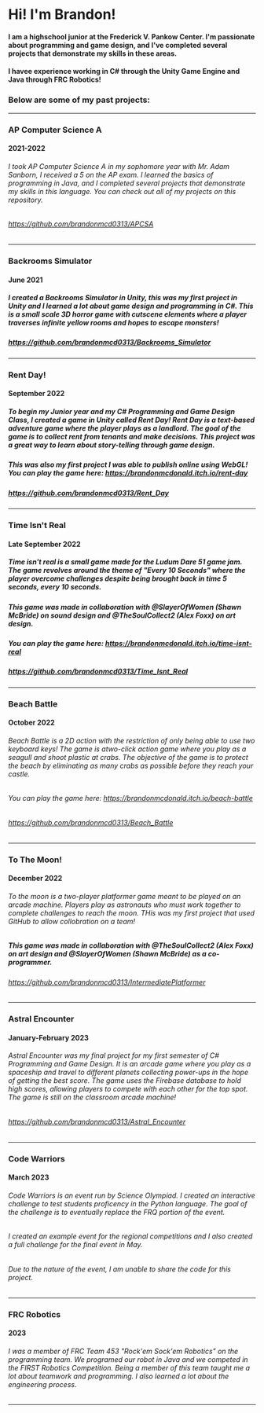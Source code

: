 # Hi! I'm Brandon!
#### I am a highschool junior at the Frederick V. Pankow Center. I'm passionate about programming and game design, and I've completed several projects that demonstrate my skills in these areas.
#### I havee experience working in C# through the Unity Game Engine and Java through FRC Robotics!
### Below are some of my past projects:
---
### AP Computer Science A
#### 2021-2022
###### I took AP Computer Science A in my sophomore year with Mr. Adam Sanborn, I received a 5 on the AP exam. I learned the basics of programming in Java, and I completed several projects that demonstrate my skills in this language. You can check out all of my projects on this repository.
###### https://github.com/brandonmcd0313/APCSA
---
### Backrooms Simulator
#### June 2021
##### I created a Backrooms Simulator in Unity, this was my first project in Unity and I learned a lot about game design and programming in C#. This is a small scale 3D horror game with cutscene elements where a player traverses infinite yellow rooms and hopes to escape monsters!
##### https://github.com/brandonmcd0313/Backrooms_Simulator
---
### Rent Day!
#### September 2022
##### To begin my Junior year and my C# Programming and Game Design Class, I created a game in Unity called Rent Day! Rent Day is a text-based adventure game where the player plays as a landlord. The goal of the game is to collect rent from tenants and make decisions. This project was a great way to learn about story-telling through game design.
##### This was also my first project I was able to publish online using WebGL! You can play the game here: https://brandonmcdonald.itch.io/rent-day
##### https://github.com/brandonmcd0313/Rent_Day
---
### Time Isn't Real
#### Late September 2022
##### Time isn't real is a small game made for the Ludum Dare 51 game jam. The game revolves around the theme of "Every 10 Seconds" where the player overcome challenges despite being brought back in time 5 seconds, every 10 seconds.
##### This game was made in collaboration with @SlayerOfWomen (Shawn McBride) on sound design and @TheSoulCollect2 (Alex Foxx) on art design.
##### You can play the game here: https://brandonmcdonald.itch.io/time-isnt-real
##### https://github.com/brandonmcd0313/Time_Isnt_Real
---
### Beach Battle 
#### October 2022
###### Beach Battle is a 2D action with the restriction of only being able to use two keyboard keys! The game is atwo-click action game where you play as a seagull and shoot plastic at crabs. The objective of the game is to protect the beach by eliminating as many crabs as possible before they reach your castle.
###### You can play the game here: https://brandonmcdonald.itch.io/beach-battle
###### https://github.com/brandonmcd0313/Beach_Battle
---
### To The Moon!
#### December 2022
###### To the moon is a two-player platformer game meant to be played on an arcade machine. Players play as astronauts who must work together to complete challenges to reach the moon. THis was my first project that used GitHub to allow collobration on a team!
##### This game was made in collaboration with @TheSoulCollect2 (Alex Foxx) on art design and @SlayerOfWomen (Shawn McBride) as a co-programmer.
###### https://github.com/brandonmcd0313/IntermediatePlatformer
---
### Astral Encounter
#### January-February 2023
###### Astral Encounter was my final project for my first semester of C# Programming and Game Design. It is an arcade game where you play as a spaceship and travel to different planets collecting power-ups in the hope of getting the best score. The game uses the Firebase database to hold high scores, allowing players to compete with each other for the top spot. The game is still on the classroom arcade machine!
###### https://github.com/brandonmcd0313/Astral_Encounter
---
### Code Warriors 
#### March 2023
###### Code Warriors is an event run by Science Olympiad. I created an interactive challenge to test students proficency in the Python language. The goal of the challenge is to eventually replace the FRQ portion of the event.
###### I created an example event for the regional competitions and I also created a full challenge for the final event in May.
###### Due to the nature of the event, I am unable to share the code for this project.
---
### FRC Robotics
#### 2023 
###### I was a member of FRC Team 453 "Rock'em Sock'em Robotics" on the programming team. We programed our robot in Java and we competed in the FIRST Robotics Competition. Being a member of this team taught me a lot about teamwork and programming. I also learned a lot about the engineering process.
---
